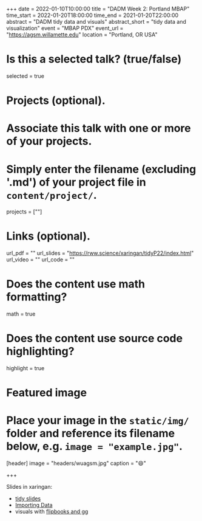 +++ 
date = 2022-01-10T10:00:00 
title = "DADM Week 2: Portland MBAP" 
time_start = 2022-01-20T18:00:00
time_end = 2021-01-20T22:00:00 
abstract = "DADM tidy data and visuals"
abstract_short = "tidy data and visualization" 
event = "MBAP PDX" 
event_url = "<https://agsm.willamette.edu>" 
location = "Portland, OR USA"

# Is this a selected talk? (true/false)

selected = true

# Projects (optional).

# Associate this talk with one or more of your projects.

# Simply enter the filename (excluding '.md') of your project file in `content/project/`.

projects = [""]

# Links (optional).

url_pdf = "" 
url_slides = "<https://rww.science/xaringan/tidyP22/index.html>"
url_video = "" 
url_code = ""

# Does the content use math formatting?

math = true

# Does the content use source code highlighting?

highlight = true

# Featured image

# Place your image in the `static/img/` folder and reference its filename below, e.g. `image = "example.jpg"`.

[header] 
image = "headers/wuagsm.jpg" 
caption = ":smile:"

+++

Slides in xaringan: 
+ [tidy slides](https://rww.science/xaringan/tidyP22/index.html)   
+ [Importing Data](https://rww.science/xaringan/ImportingData/imports.html)  
+ visuals with [flipbooks and gg](https://rww.science/xaringan/flipbookgg/index.html)
